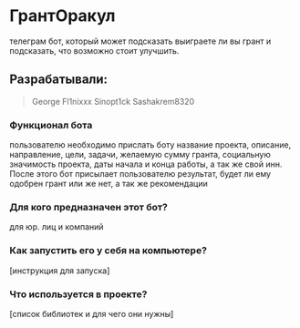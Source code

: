 # ГрантОракул

телеграм бот, который может подсказать выиграете ли вы грант и подсказать, что возможно стоит улучшить.

## Разрабатывали:

> George
> Fl1nixxx
> Sinopt1ck
> Sashakrem8320

### Функционал бота

пользователю необходимо прислать боту название проекта, описание, направление, цели, задачи, желаемую сумму гранта, социальную значимость проекта, даты начала и конца работы, а так же свой инн. После этого бот присылает пользователю результат, будет ли ему одобрен грант или же нет, а так же рекомендации

### Для кого предназначен этот бот?

для юр. лиц и компаний

### Как запустить его у себя на компьютере?

[инструкция для запуска]

### Что используется в проекте?

[список библиотек и для чего они нужны]

